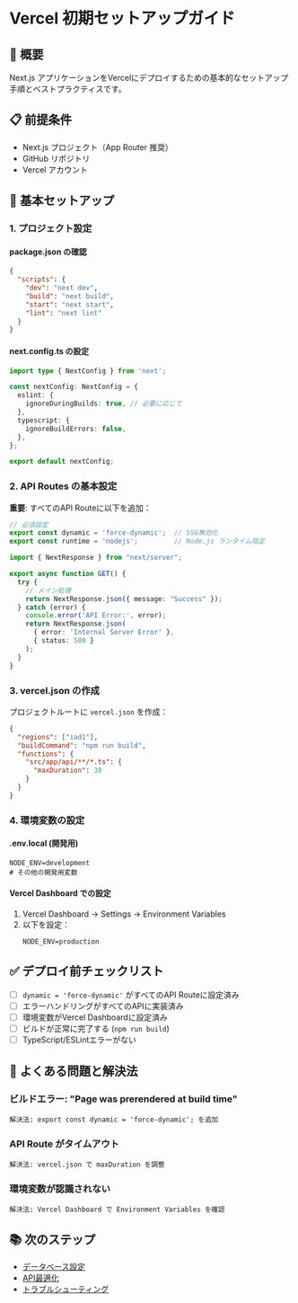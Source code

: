 # Vercel 初期セットアップガイド

## 🎯 概要

Next.js アプリケーションをVercelにデプロイするための基本的なセットアップ手順とベストプラクティスです。

## 📋 前提条件

- Next.js プロジェクト（App Router 推奨）
- GitHub リポジトリ
- Vercel アカウント

## 🚀 基本セットアップ

### 1. プロジェクト設定

#### package.json の確認
```json
{
  "scripts": {
    "dev": "next dev",
    "build": "next build",
    "start": "next start",
    "lint": "next lint"
  }
}
```

#### next.config.ts の設定
```typescript
import type { NextConfig } from 'next';

const nextConfig: NextConfig = {
  eslint: {
    ignoreDuringBuilds: true, // 必要に応じて
  },
  typescript: {
    ignoreBuildErrors: false,
  },
};

export default nextConfig;
```

### 2. API Routes の基本設定

**重要**: すべてのAPI Routeに以下を追加：

```typescript
// 必須設定
export const dynamic = 'force-dynamic';  // SSG無効化
export const runtime = 'nodejs';         // Node.js ランタイム指定

import { NextResponse } from "next/server";

export async function GET() {
  try {
    // メイン処理
    return NextResponse.json({ message: "Success" });
  } catch (error) {
    console.error('API Error:', error);
    return NextResponse.json(
      { error: 'Internal Server Error' }, 
      { status: 500 }
    );
  }
}
```

### 3. vercel.json の作成

プロジェクトルートに `vercel.json` を作成：

```json
{
  "regions": ["iad1"],
  "buildCommand": "npm run build",
  "functions": {
    "src/app/api/**/*.ts": {
      "maxDuration": 30
    }
  }
}
```

### 4. 環境変数の設定

#### .env.local (開発用)
```env
NODE_ENV=development
# その他の開発用変数
```

#### Vercel Dashboard での設定
1. Vercel Dashboard → Settings → Environment Variables
2. 以下を設定：
   ```
   NODE_ENV=production
   ```

## ✅ デプロイ前チェックリスト

- [ ] `dynamic = 'force-dynamic'` がすべてのAPI Routeに設定済み
- [ ] エラーハンドリングがすべてのAPIに実装済み
- [ ] 環境変数がVercel Dashboardに設定済み
- [ ] ビルドが正常に完了する (`npm run build`)
- [ ] TypeScript/ESLintエラーがない

## 🔧 よくある問題と解決法

### ビルドエラー: "Page was prerendered at build time"
```
解決法: export const dynamic = 'force-dynamic'; を追加
```

### API Route がタイムアウト
```
解決法: vercel.json で maxDuration を調整
```

### 環境変数が認識されない
```
解決法: Vercel Dashboard で Environment Variables を確認
```

## 📚 次のステップ

- [データベース設定](./02-database-config.md)
- [API最適化](./03-api-optimization.md)
- [トラブルシューティング](./04-troubleshooting.md)